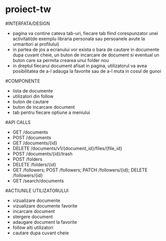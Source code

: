 # proiect-tw

  #INTERFATA/DESIGN
  - pagina va contine cateva tab-uri, fiecare tab fiind corespunzator unei activitati(de exemplu libraria personala sau persoanele avute       la urmaritori ai profilului)
  - in partea de jos a ecranului vor exista o bara de cautare in documente dupa cuvant cheie, un buton de incarcare de document si             eventual un buton care sa permita crearea unui folder nou
  - in dreptul fiecarui document afisat in pagina, utilizatorul va avea posibilitatea de a-l adauga la favorite sau de a-l muta in cosul       de gunoi
  
  
#COMPONENTE
  - lista de documente
  - utilizatori din follow
  - buton de cautare
  - buton de incarcare document
  - tab pentru fiecare optiune a meniului
  
  
#API CALLS
  - GET /documents
  - POST /documents
  - GET /documents/{id} 
  - DELETE /documents/v1/{document_id}/files/{file_id}
  - POST /documents/{id}/trash
  - POST /folders
  - DELETE /folders/{id}
  - GET /followers; POST /followers; PATCH /followers/{id}; DELETE /followers/{id}
  - GET /search/documents
  
  
#ACTIUNILE UTILIZATORULUI
  - vizualizare documente 
  - vizualizare documente favorite
  - incarcare document
  - stergere document
  - adaugare document la favorite
  - follow alti utilizatori
  - cautare dupa cuvant cheie
   
